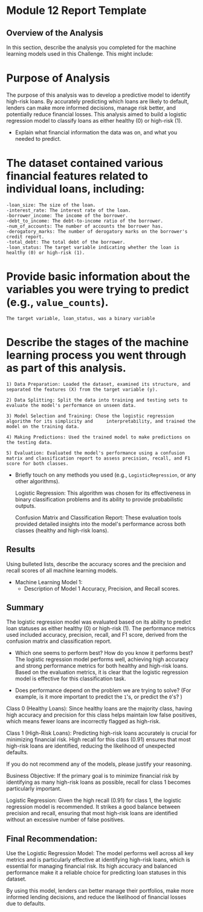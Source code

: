 # Module 12 Report Template

## Overview of the Analysis

In this section, describe the analysis you completed for the machine learning models used in this Challenge. This might include:

# Purpose of Analysis 

The purpose of this analysis was to develop a predictive model to identify high-risk loans. By accurately predicting which loans are likely to default, lenders can make more informed decisions, manage risk better, and potentially reduce financial losses. This analysis aimed to build a logistic regression model to classify loans as either healthy (0) or high-risk (1).

* Explain what financial information the data was on, and what you needed to predict.

# The dataset contained various financial features related to individual loans, including:

    -loan_size: The size of the loan.
    -interest_rate: The interest rate of the loan.
    -borrower_income: The income of the borrower.
    -debt_to_income: The debt-to-income ratio of the borrower.
    -num_of_accounts: The number of accounts the borrower has.
    -derogatory_marks: The number of derogatory marks on the borrower's credit report.
    -total_debt: The total debt of the borrower.
    -loan_status: The target variable indicating whether the loan is healthy (0) or high-risk (1).

# Provide basic information about the variables you were trying to predict (e.g., `value_counts`).
    The target variable, loan_status, was a binary variable

# Describe the stages of the machine learning process you went through as part of this analysis.
    
    1) Data Preparation: Loaded the dataset, examined its structure, and separated the features (X) from the target variable (y).

    2) Data Splitting: Split the data into training and testing sets to evaluate the model's performance on unseen data.

    3) Model Selection and Training: Chose the logistic regression algorithm for its simplicity and     interpretability, and trained the model on the training data.

    4) Making Predictions: Used the trained model to make predictions on the testing data.

    5) Evaluation: Evaluated the model's performance using a confusion matrix and classification report to assess precision, recall, and F1 score for both classes.

* Briefly touch on any methods you used (e.g., `LogisticRegression`, or any other algorithms).

    Logistic Regression: This algorithm was chosen for its effectiveness in binary classification problems and its ability to provide probabilistic outputs.

    
    Confusion Matrix and Classification Report: These evaluation tools provided detailed insights into the model's performance across both classes (healthy and high-risk loans).

## Results

Using bulleted lists, describe the accuracy scores and the precision and recall scores of all machine learning models.

* Machine Learning Model 1:
    * Description of Model 1 Accuracy, Precision, and Recall scores.

## Summary

The logistic regression model was evaluated based on its ability to predict loan statuses as either healthy (0) or high-risk (1). The performance metrics used included accuracy, precision, recall, and F1 score, derived from the confusion matrix and classification report.

* Which one seems to perform best? How do you know it performs best?
The logistic regression model performs well, achieving high accuracy and strong performance metrics for both healthy and high-risk loans. Based on the evaluation metrics, it is clear that the logistic regression model is effective for this classification task.

* Does performance depend on the problem we are trying to solve? (For example, is it more important to predict the `1`'s, or predict the `0`'s? )

Class 0 (Healthy Loans): Since healthy loans are the majority class, having high accuracy and precision for this class helps maintain low false positives, which means fewer loans are incorrectly flagged as high-risk.

Class 1 (High-Risk Loans): Predicting high-risk loans accurately is crucial for minimizing financial risk. High recall for this class (0.91) ensures that most high-risk loans are identified, reducing the likelihood of unexpected defaults.

If you do not recommend any of the models, please justify your reasoning.

Business Objective: If the primary goal is to minimize financial risk by identifying as many high-risk loans as possible, recall for class 1 becomes particularly important.

Logistic Regression: Given the high recall (0.91) for class 1, the logistic regression model is recommended. It strikes a good balance between precision and recall, ensuring that most high-risk loans are identified without an excessive number of false positives.

## Final Recommendation:
Use the Logistic Regression Model: The model performs well across all key metrics and is particularly effective at identifying high-risk loans, which is essential for managing financial risk. Its high accuracy and balanced performance make it a reliable choice for predicting loan statuses in this dataset.

By using this model, lenders can better manage their portfolios, make more informed lending decisions, and reduce the likelihood of financial losses due to defaults.
